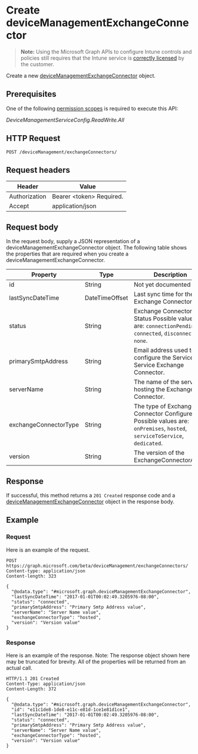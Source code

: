 ﻿# Create deviceManagementExchangeConnector

> **Note:** Using the Microsoft Graph APIs to configure Intune controls and policies still requires that the Intune service is [correctly licensed](https://go.microsoft.com/fwlink/?linkid=839381) by the customer.

Create a new [deviceManagementExchangeConnector](../resources/intune_onboarding_devicemanagementexchangeconnector.md) object.
## Prerequisites
One of the following [permission scopes](https://developer.microsoft.com/en-us/graph/docs/authorization/permission_scopes) is required to execute this API:

*DeviceManagementServiceConfig.ReadWrite.All*
## HTTP Request
<!-- {
  "blockType": "ignored"
}
-->
```http
POST /deviceManagement/exchangeConnectors/
```

## Request headers
|Header|Value|
|---|---|
|Authorization|Bearer &lt;token&gt; Required.|
|Accept|application/json|

## Request body
In the request body, supply a JSON representation of a deviceManagementExchangeConnector object.
The following table shows the properties that are required when you create a deviceManagementExchangeConnector.

|Property|Type|Description|
|---|---|---|
|id|String|Not yet documented|
|lastSyncDateTime|DateTimeOffset|Last sync time for the Exchange Connector|
|status|String|Exchange Connector Status Possible values are: `connectionPending`, `connected`, `disconnected`, `none`.|
|primarySmtpAddress|String|Email address used to configure the Service To Service Exchange Connector.|
|serverName|String|The name of the server hosting the Exchange Connector.|
|exchangeConnectorType|String|The type of Exchange Connector Configured. Possible values are: `onPremises`, `hosted`, `serviceToService`, `dedicated`.|
|version|String|The version of the ExchangeConnectorAgent|



## Response
If successful, this method returns a `201 Created` response code and a [deviceManagementExchangeConnector](../resources/intune_onboarding_devicemanagementexchangeconnector.md) object in the response body.

## Example
### Request
Here is an example of the request.
```http
POST https://graph.microsoft.com/beta/deviceManagement/exchangeConnectors/
Content-type: application/json
Content-length: 323

{
  "@odata.type": "#microsoft.graph.deviceManagementExchangeConnector",
  "lastSyncDateTime": "2017-01-01T00:02:49.3205976-08:00",
  "status": "connected",
  "primarySmtpAddress": "Primary Smtp Address value",
  "serverName": "Server Name value",
  "exchangeConnectorType": "hosted",
  "version": "Version value"
}
```

### Response
Here is an example of the response. Note: The response object shown here may be truncated for brevity. All of the properties will be returned from an actual call.
```http
HTTP/1.1 201 Created
Content-Type: application/json
Content-Length: 372

{
  "@odata.type": "#microsoft.graph.deviceManagementExchangeConnector",
  "id": "e11c1de8-1de8-e11c-e81d-1ce1e81d1ce1",
  "lastSyncDateTime": "2017-01-01T00:02:49.3205976-08:00",
  "status": "connected",
  "primarySmtpAddress": "Primary Smtp Address value",
  "serverName": "Server Name value",
  "exchangeConnectorType": "hosted",
  "version": "Version value"
}
```



